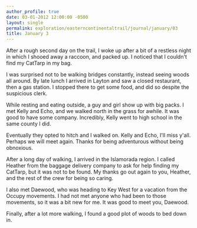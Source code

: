 ```yaml
---
author_profile: true
date: 03-01-2012 12:00:00 -0500
layout: single
permalink: exploration/easterncontinentaltrail/journal/january/03
title: January 3
---
```

After a rough second day on the trail, I woke up after a bit of a restless night in which I shooed away a raccoon, and packed up. I noticed that I couldn't find my CatTarp in my bag.

I was surprised not to be walking bridges constantly, instead seeing woods all around. By late lunch I arrived in Layton and saw a closed restaurant, then a gas station. I stopped there to get some food, and did so despite the suspicious clerk.

While resting and eating outside, a guy and girl show up with big packs. I met Kelly and Echo, and we walked north in the grass for awhile. It was good to have some company. Incredibly, Kelly went to high school in the same county I did.

Eventually they opted to hitch and I walked on. Kelly and Echo, I'll miss y'all. Perhaps we will meet again. Thanks for being adventurous without being obnoxious.

After a long day of walking, I arrived in the Islamorada region. I called Heather from the baggage delivery company to ask for help finding my CatTarp, but it was not to be found. My thanks go out again to you, Heather, and the rest of the crew for being so caring.

I also met Daewood, who was heading to Key West for a vacation from the Occupy movements. I had not met anyone who had been to those movements, so it was a bit new for me. It was good to meet you, Daewood.

Finally, after a lot more walking, I found a good plot of woods to bed down in.
